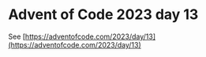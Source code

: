# Advent of Code 2023 day 13

See [https://adventofcode.com/2023/day/13](https://adventofcode.com/2023/day/13)
